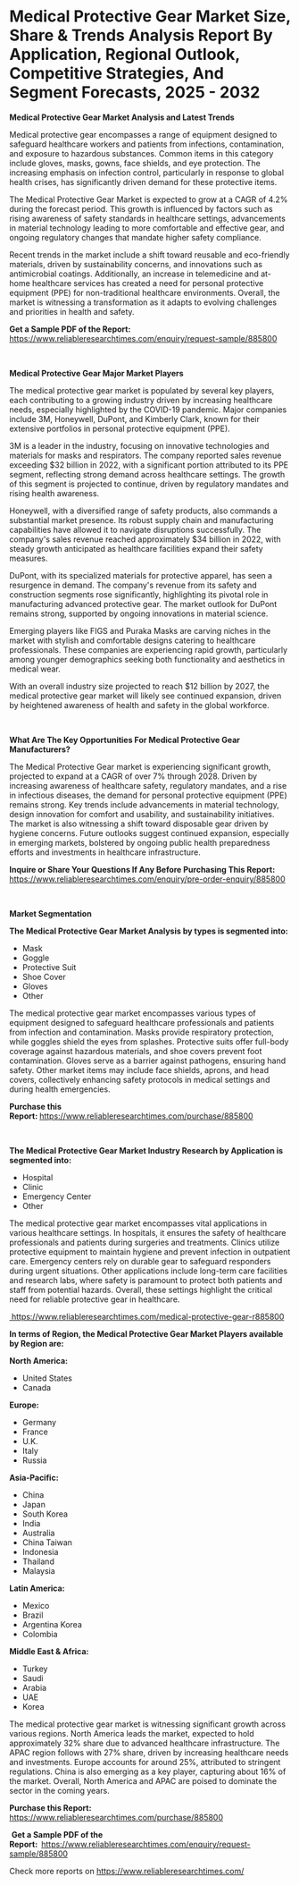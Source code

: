 <p><h1>Medical Protective Gear Market Size, Share & Trends Analysis Report By Application, Regional Outlook, Competitive Strategies, And Segment Forecasts, 2025 - 2032</h1></p><p><strong>Medical Protective Gear Market Analysis and Latest Trends</strong></p>
<p><p>Medical protective gear encompasses a range of equipment designed to safeguard healthcare workers and patients from infections, contamination, and exposure to hazardous substances. Common items in this category include gloves, masks, gowns, face shields, and eye protection. The increasing emphasis on infection control, particularly in response to global health crises, has significantly driven demand for these protective items.</p><p>The Medical Protective Gear Market is expected to grow at a CAGR of 4.2% during the forecast period. This growth is influenced by factors such as rising awareness of safety standards in healthcare settings, advancements in material technology leading to more comfortable and effective gear, and ongoing regulatory changes that mandate higher safety compliance.</p><p>Recent trends in the market include a shift toward reusable and eco-friendly materials, driven by sustainability concerns, and innovations such as antimicrobial coatings. Additionally, an increase in telemedicine and at-home healthcare services has created a need for personal protective equipment (PPE) for non-traditional healthcare environments. Overall, the market is witnessing a transformation as it adapts to evolving challenges and priorities in health and safety.</p></p>
<p><strong>Get a Sample PDF of the Report:&nbsp;</strong> <a href="https://www.reliableresearchtimes.com/enquiry/request-sample/885800?utm_campaign=2627&utm_medium=2&utm_source=Github&utm_content=ia&utm_term=04032025&utm_id=medical-protective-gear">https://www.reliableresearchtimes.com/enquiry/request-sample/885800</a></p>
<p>&nbsp;</p>
<p><strong>Medical Protective Gear Major Market Players</strong></p>
<p><p>The medical protective gear market is populated by several key players, each contributing to a growing industry driven by increasing healthcare needs, especially highlighted by the COVID-19 pandemic. Major companies include 3M, Honeywell, DuPont, and Kimberly Clark, known for their extensive portfolios in personal protective equipment (PPE).</p><p>3M is a leader in the industry, focusing on innovative technologies and materials for masks and respirators. The company reported sales revenue exceeding $32 billion in 2022, with a significant portion attributed to its PPE segment, reflecting strong demand across healthcare settings. The growth of this segment is projected to continue, driven by regulatory mandates and rising health awareness.</p><p>Honeywell, with a diversified range of safety products, also commands a substantial market presence. Its robust supply chain and manufacturing capabilities have allowed it to navigate disruptions successfully. The company's sales revenue reached approximately $34 billion in 2022, with steady growth anticipated as healthcare facilities expand their safety measures.</p><p>DuPont, with its specialized materials for protective apparel, has seen a resurgence in demand. The company's revenue from its safety and construction segments rose significantly, highlighting its pivotal role in manufacturing advanced protective gear. The market outlook for DuPont remains strong, supported by ongoing innovations in material science.</p><p>Emerging players like FIGS and Puraka Masks are carving niches in the market with stylish and comfortable designs catering to healthcare professionals. These companies are experiencing rapid growth, particularly among younger demographics seeking both functionality and aesthetics in medical wear.</p><p>With an overall industry size projected to reach $12 billion by 2027, the medical protective gear market will likely see continued expansion, driven by heightened awareness of health and safety in the global workforce.</p></p>
<p>&nbsp;</p>
<p><strong>What Are The Key Opportunities For Medical Protective Gear Manufacturers?</strong></p>
<p><p>The Medical Protective Gear market is experiencing significant growth, projected to expand at a CAGR of over 7% through 2028. Driven by increasing awareness of healthcare safety, regulatory mandates, and a rise in infectious diseases, the demand for personal protective equipment (PPE) remains strong. Key trends include advancements in material technology, design innovation for comfort and usability, and sustainability initiatives. The market is also witnessing a shift toward disposable gear driven by hygiene concerns. Future outlooks suggest continued expansion, especially in emerging markets, bolstered by ongoing public health preparedness efforts and investments in healthcare infrastructure.</p></p>
<p><strong>Inquire or Share Your Questions If Any Before Purchasing This Report:</strong> <a href="https://www.reliableresearchtimes.com/enquiry/pre-order-enquiry/885800?utm_campaign=2627&utm_medium=2&utm_source=Github&utm_content=ia&utm_term=04032025&utm_id=medical-protective-gear">https://www.reliableresearchtimes.com/enquiry/pre-order-enquiry/885800</a></p>
<p>&nbsp;</p>
<p><strong>Market Segmentation</strong></p>
<p><strong>The Medical Protective Gear Market Analysis by types is segmented into:</strong></p>
<p><ul><li>Mask</li><li>Goggle</li><li>Protective Suit</li><li>Shoe Cover</li><li>Gloves</li><li>Other</li></ul></p>
<p><p>The medical protective gear market encompasses various types of equipment designed to safeguard healthcare professionals and patients from infection and contamination. Masks provide respiratory protection, while goggles shield the eyes from splashes. Protective suits offer full-body coverage against hazardous materials, and shoe covers prevent foot contamination. Gloves serve as a barrier against pathogens, ensuring hand safety. Other market items may include face shields, aprons, and head covers, collectively enhancing safety protocols in medical settings and during health emergencies.</p></p>
<p><strong>Purchase this Report:&nbsp;</strong><a href="https://www.reliableresearchtimes.com/purchase/885800?utm_campaign=2627&utm_medium=2&utm_source=Github&utm_content=ia&utm_term=04032025&utm_id=medical-protective-gear">https://www.reliableresearchtimes.com/purchase/885800</a></p>
<p>&nbsp;</p>
<p><strong>The Medical Protective Gear Market Industry Research by Application is segmented into:</strong></p>
<p><ul><li>Hospital</li><li>Clinic</li><li>Emergency Center</li><li>Other</li></ul></p>
<p><p>The medical protective gear market encompasses vital applications in various healthcare settings. In hospitals, it ensures the safety of healthcare professionals and patients during surgeries and treatments. Clinics utilize protective equipment to maintain hygiene and prevent infection in outpatient care. Emergency centers rely on durable gear to safeguard responders during urgent situations. Other applications include long-term care facilities and research labs, where safety is paramount to protect both patients and staff from potential hazards. Overall, these settings highlight the critical need for reliable protective gear in healthcare.</p></p>
<p><a href="https://www.reliableresearchtimes.com/medical-protective-gear-r885800?utm_campaign=2627&utm_medium=2&utm_source=Github&utm_content=ia&utm_term=04032025&utm_id=medical-protective-gear">&nbsp;https://www.reliableresearchtimes.com/medical-protective-gear-r885800</a></p>
<p><strong>In terms of Region, the Medical Protective Gear Market Players available by Region are:</strong></p>
<p>
    <p> <strong> North America: </strong>
        <ul>
            <li>United States</li>
            <li>Canada</li>
        </ul>
        </p> 
    <p> <strong> Europe: </strong>
        <ul>
            <li>Germany</li>
            <li>France</li>
            <li>U.K.</li>
            <li>Italy</li>
            <li>Russia</li>
        </ul>
        </p> 
    <p> <strong> Asia-Pacific: </strong>
        <ul>
            <li>China</li>
            <li>Japan</li>
            <li>South Korea</li>
            <li>India</li>
            <li>Australia</li>
            <li>China Taiwan</li>
            <li>Indonesia</li>
            <li>Thailand</li>
            <li>Malaysia</li>
        </ul>
        </p> 
    <p> <strong> Latin America: </strong>
        <ul>
            <li>Mexico</li>
            <li>Brazil</li>
            <li>Argentina Korea</li>
            <li>Colombia</li>
        </ul>
        </p> 
    <p> <strong> Middle East & Africa: </strong>
        <ul>
            <li>Turkey</li>
            <li>Saudi</li>
            <li>Arabia</li>
            <li>UAE</li>
            <li>Korea</li>
        </ul>
    </p>
    </p>
<p><p>The medical protective gear market is witnessing significant growth across various regions. North America leads the market, expected to hold approximately 32% share due to advanced healthcare infrastructure. The APAC region follows with 27% share, driven by increasing healthcare needs and investments. Europe accounts for around 25%, attributed to stringent regulations. China is also emerging as a key player, capturing about 16% of the market. Overall, North America and APAC are poised to dominate the sector in the coming years.</p></p>
<p><strong>Purchase this Report: </strong><a href="https://www.reliableresearchtimes.com/purchase/885800?utm_campaign=2627&utm_medium=2&utm_source=Github&utm_content=ia&utm_term=04032025&utm_id=medical-protective-gear">https://www.reliableresearchtimes.com/purchase/885800</a></p>
<p>&nbsp;<strong>Get a Sample PDF of the Report:&nbsp;&nbsp;</strong><a href="https://www.reliableresearchtimes.com/enquiry/request-sample/885800?utm_campaign=2627&utm_medium=2&utm_source=Github&utm_content=ia&utm_term=04032025&utm_id=medical-protective-gear">https://www.reliableresearchtimes.com/enquiry/request-sample/885800</a></p>
<p><strong></strong></p>
<p>Check more reports on <a href="https://www.reliableresearchtimes.com/?utm_campaign=2627&utm_medium=2&utm_source=Github&utm_content=ia&utm_term=04032025&utm_id=medical-protective-gear">https://www.reliableresearchtimes.com/</a></p>